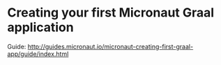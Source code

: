 # Creating your first Micronaut Graal application #

Guide: http://guides.micronaut.io/micronaut-creating-first-graal-app/guide/index.html


